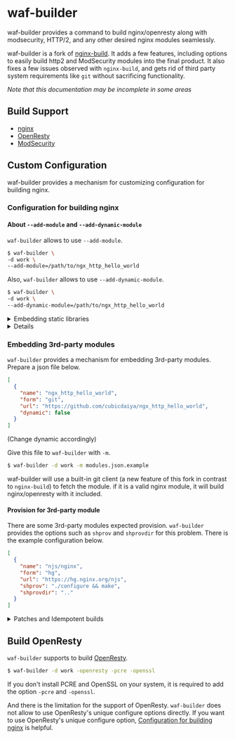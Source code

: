 # waf-builder

waf-builder provides a command to build nginx/openresty along with modsecurity, HTTP/2, and any other desired nginx modules seamlessly.

waf-builder is a fork of [nginx-build](https://github.com/cubicdaiya/nginx-build). It adds a few features, including options to easily build http2 and ModSecurity modules into the final product. It also fixes a few issues observed with `nginx-build`, and gets rid of third party system requirements like `git` without sacrificing functionality.

*Note that this documentation may be incomplete in some areas*

## Build Support

 * [nginx](https://nginx.org/)
 * [OpenResty](https://openresty.org/)
 * [ModSecurity](https://github.com/SpiderLabs/ModSecurity-nginx)

## Custom Configuration

waf-builder provides a mechanism for customizing configuration for building nginx.

### Configuration for building nginx

#### About `--add-module` and `--add-dynamic-module`

`waf-builder` allows to use `--add-module`.

```bash
$ waf-builder \
-d work \
--add-module=/path/to/ngx_http_hello_world
```

Also, `waf-builder` allows to use `--add-dynamic-module`.

```bash
$ waf-builder \
-d work \
--add-dynamic-module=/path/to/ngx_http_hello_world
```

<details>
<summary>Embedding static libraries</summary>

### Embedding zlib statically

Give `-zlib` to `waf-builder`.

```bash
$ waf-builder -d work -zlib
```

`-zlibversion` is an option to set a version of zlib.

### Embedding PCRE statically

Give `-pcre` to `waf-builder`.

```bash
$ waf-builder -d work -pcre
```

`-pcreversion` is an option to set a version of PCRE.

### Embedding OpenSSL statically

Give `-openssl` to `waf-builder`.

```bash
$ waf-builder -d work -openssl
```

`-opensslversion` is an option to set a version of OpenSSL.

*Note: this likely shouldn't be done if the target deployment is using OpenSSL in FIPS mode, nginx should rely on the shared library in that scenario.*

### Embedding LibreSSL statically

Give `-libressl` to `waf-builder`.

```bash
$ waf-builder -d work -libressl
```

`-libresslversion` is an option to set a version of LibreSSL.

</details>

<details>Embedding nginx modules</details>
<summary>

### Embedding 3rd-party modules

`waf-builder` provides a mechanism for embedding 3rd-party modules.
Prepare a json file below.

```json
[
  {
    "name": "ngx_http_hello_world",
    "form": "git",
    "url": "https://github.com/cubicdaiya/ngx_http_hello_world",
    "dynamic": false
  }
]
```

(Change dynamic accordingly)

Give this file to `waf-builder` with `-m`.

```bash
$ waf-builder -d work -m modules.json.example
```

waf-builder will use a built-in git client (a new feature of this fork in contrast to `nginx-build`) to fetch the module. if it is a valid nginx module, it will build nginx/openresty with it included.

#### Provision for 3rd-party module

There are some 3rd-party modules expected provision. `waf-builder` provides the options such as `shprov` and `shprovdir` for this problem.
There is the example configuration below.

```json
[
  {
    "name": "njs/nginx",
    "form": "hg",
    "url": "https://hg.nginx.org/njs",
    "shprov": "./configure && make",
    "shprovdir": ".."
  }
]
```

</details>

<details>
<summary>Patches and Idempotent builds</summary>

## Applying patch before building nginx

`waf-builder` provides the options such as `-patch` and `-patch-opt` for applying patch to nginx.

```console
waf-builder \
 -d work \
 -patch something.patch \
 -patch-opt "-p1"
```

## Idempotent build

`waf-builder` supports a certain level of idempotent build of nginx.
If you want to ensure a build of nginx idempotent and do not want to build nginx as same as already installed nginx,
give `-idempotent` to `waf-builder`.

```bash
$ waf-builder -d work -idempotent
```

`-idempotent` ensures an idempotent by checking the software versions below.

* nginx
* PCRE
* zlib
* OpenSSL

On the other hand, `-idempotent` does not cover versions of 3rd party modules and dynamic linked libraries.

</details>

## Build OpenResty

`waf-builder` supports to build [OpenResty](https://openresty.org/).

```bash
$ waf-builder -d work -openresty -pcre -openssl
```

If you don't install PCRE and OpenSSL on your system, it is required to add the option `-pcre` and `-openssl`.


And there is the limitation for the support of OpenResty.
`waf-builder` does not allow to use OpenResty's unique configure options directly.
If you want to use OpenResty's unique configure option, [Configuration for building nginx](#configuration-for-building-nginx) is helpful.
